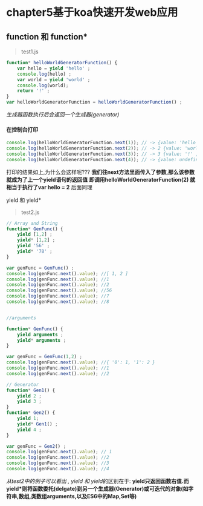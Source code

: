 chapter5基于koa快速开发web应用
=
function 和 function* 
-
> test1.js

``` JavaScript
function* helloWorldGeneratorFunction() {
	var hello = yield 'hello' ; 
	console.log(hello) ; 
	var world = yield 'world' ; 
	console.log(world);
	return '!' ;  
}
var helloWorldGeneratorFunction = helloWorldGeneratorFunction() ; 
```

*生成器函数执行后会返回一个生成器(generator)*

#### 在控制台打印
``` JavaScript
console.log(helloWorldGeneratorFunction.next(1)); // -> {value: 'hello' , done: false} 
console.log(helloWorldGeneratorFunction.next(2)); // -> 2 {value: 'world' , done: false}
console.log(helloWorldGeneratorFunction.next(3)); // -> 3 {value: '!' , done: true}
console.log(helloWorldGeneratorFunction.next(4)); // -> {value: undefined , done: true}
```

打印的结果如上,为什么会这样呢??? 
**我们往next方法里面传入了参数,那么该参数就成为了上一个yield语句的返回值**
**即调用helloWorldGeneratorFunction(2) 就相当于执行了var hello = 2**
后面同理

yield 和 yield*
> test2.js

```JavaScript
// Array and String
function* GenFunc() {
	yield [1,2] ; 
	yield* [1,2] ; 
	yield '56' ; 
	yield* '78' ; 
}

var genFunc = GenFunc() ; 
console.log(genFunc.next().value); //[ 1, 2 ]
console.log(genFunc.next().value); //1
console.log(genFunc.next().value); //2
console.log(genFunc.next().value); //56
console.log(genFunc.next().value); //7
console.log(genFunc.next().value); //8


//arguments

function* GenFunc() {
	yield arguments ; 
	yield* arguments ;
}

var genFunc = GenFunc(1,2) ; 
console.log(genFunc.next().value); //{ '0': 1, '1': 2 }
console.log(genFunc.next().value); //1
console.log(genFunc.next().value); //2

// Generator
function* Gen1() {
	yield 2 ; 
	yield 3 ;
}
function* Gen2() {
	yield 1; 
	yield* Gen1() ; 
	yield 4 ; 
}

var genFunc = Gen2() ; 
console.log(genFunc.next().value); // 1
console.log(genFunc.next().value); //2
console.log(genFunc.next().value); //3
console.log(genFunc.next().value); //4
```

*从test2中的例子可以看出 , yield 和 yield*的区别在于:
**yield只返回函数右值.而yield*则将函数委托(delgate)到另一个生成器(Generator)或可迭代的对象(如字符串,数组,类数组arguments,以及ES6中的Map,Set等)**







